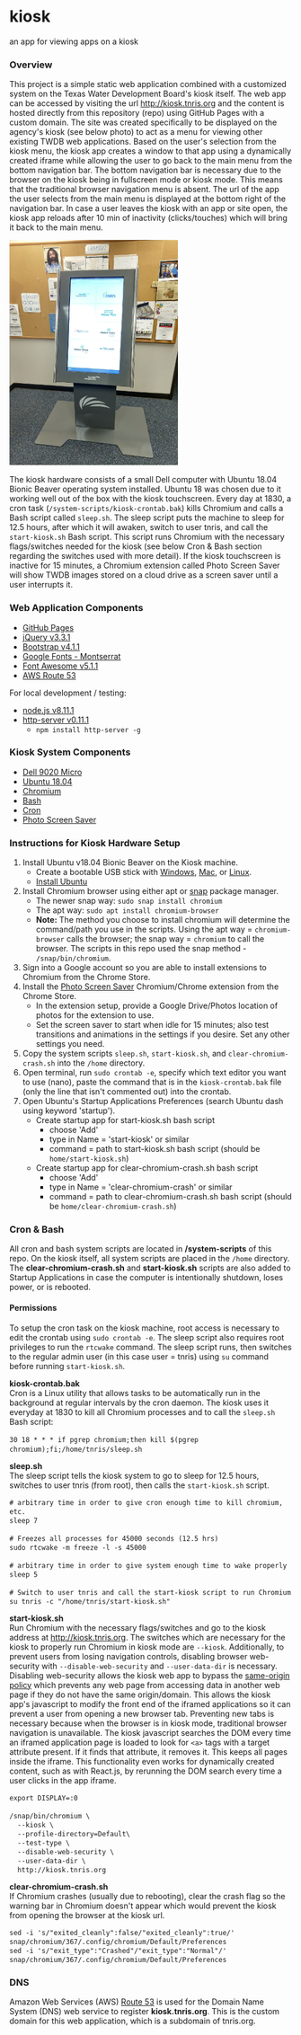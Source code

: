 # **kiosk**
an app for viewing apps on a kiosk

### Overview
This project is a simple static web application combined with a customized system on the Texas Water Development Board's kiosk itself. The web app can be accessed by visiting the url http://kiosk.tnris.org and the content is hosted directly from this repository (repo) using GitHub Pages with a custom domain. The site was created specifically to be displayed on the agency's kiosk (see below photo) to act as a menu for viewing other existing TWDB web applications. Based on the user's selection from the kiosk menu, the kiosk app creates a window to that app using a dynamically created iframe while allowing the user to go back to the main menu from the bottom navigation bar. The bottom navigation bar is necessary due to the browser on the kiosk being in fullscreen mode or kiosk mode. This means that the traditional browser navigation menu is absent. The url of the app the user selects from the main menu is displayed at the bottom right of the navigation bar. In case a user leaves the kiosk with an app or site open, the kiosk app reloads after 10 min of inactivity (clicks/touches) which will bring it back to the main menu.

![twdb kiosk](css/img/kiosk.jpg)

The kiosk hardware consists of a small Dell computer with Ubuntu 18.04 Bionic Beaver operating system installed. Ubuntu 18 was chosen due to it working well out of the box with the kiosk touchscreen. Every day at 1830, a cron task (`/system-scripts/kiosk-crontab.bak`) kills Chromium and calls a Bash script called `sleep.sh`. The sleep script puts the machine to sleep for 12.5 hours, after which it will awaken, switch to user tnris, and call the `start-kiosk.sh` Bash script. This script runs Chromium with the necessary flags/switches needed for the kiosk (see below Cron & Bash section regarding the switches used with more detail). If the kiosk touchscreen is inactive for 15 minutes, a Chromium extension called Photo Screen Saver will show TWDB images stored on a cloud drive as a screen saver until a user interrupts it.

### Web Application Components
* [GitHub Pages](https://pages.github.com/)
* [jQuery v3.3.1](https://jquery.com/)
* [Bootstrap v4.1.1](https://getbootstrap.com/)
* [Google Fonts - Montserrat](https://fonts.google.com/specimen/Montserrat)
* [Font Awesome v5.1.1](https://fontawesome.com/)
* [AWS Route 53](https://aws.amazon.com/route53/)

For local development / testing:
* [node.js v8.11.1](https://nodejs.org/en/blog/release/v8.11.1/)
* [http-server v0.11.1](https://www.npmjs.com/package/http-server)
  - `npm install http-server -g`

### Kiosk System Components
* [Dell 9020 Micro](https://i.dell.com/sites/doccontent/shared-content/data-sheets/en/Documents/optiplex-9020-micro-technical-spec-sheet.pdf)
* [Ubuntu 18.04](http://releases.ubuntu.com/releases/18.04/)
* [Chromium](https://www.chromium.org/Home)
* [Bash](https://www.gnu.org/software/bash/)
* [Cron](https://en.wikipedia.org/wiki/Cron)
* [Photo Screen Saver](https://chrome.google.com/webstore/detail/photo-screen-saver/kohpcmlfdjfdggcjmjhhbcbankgmppgc?hl=en-US)

### Instructions for Kiosk Hardware Setup
1. Install Ubuntu v18.04 Bionic Beaver on the Kiosk machine.
    - Create a bootable USB stick with  [Windows](https://tutorials.ubuntu.com/tutorial/tutorial-create-a-usb-stick-on-windows#0), [Mac](https://tutorials.ubuntu.com/tutorial/tutorial-create-a-usb-stick-on-macos#0), or [Linux](https://tutorials.ubuntu.com/tutorial/tutorial-create-a-usb-stick-on-ubuntu#0).
    - [Install Ubuntu](https://tutorials.ubuntu.com/tutorial/tutorial-install-ubuntu-desktop#0)
2. Install Chromium browser using either apt or [snap](https://tutorials.ubuntu.com/tutorial/basic-snap-usage#0) package manager.
    - The newer snap way: `sudo snap install chromium`
    - The apt way: `sudo apt install chromium-browser`
    - **Note:** The method you choose to install chromium will determine the command/path you use in the scripts. Using the apt way = `chromium-browser` calls the browser; the snap way = `chromium` to call the browser. The scripts in this repo used the snap method - `/snap/bin/chromium`.
3. Sign into a Google account so you are able to install extensions to Chromium from the Chrome Store.
4. Install the [Photo Screen Saver](https://chrome.google.com/webstore/detail/photo-screen-saver/kohpcmlfdjfdggcjmjhhbcbankgmppgc) Chromium/Chrome extension from the Chrome Store.
    - In the extension setup, provide a Google Drive/Photos location of photos for the extension to use.
    - Set the screen saver to start when idle for 15 minutes; also test transitions and animations in the settings if you desire. Set any other settings you need.
5. Copy the system scripts `sleep.sh`, `start-kiosk.sh`, and `clear-chromium-crash.sh` into the `/home` directory.
6. Open terminal, run `sudo crontab -e`, specify which text editor you want to use (nano), paste the command that is in the `kiosk-crontab.bak` file (only the line that isn't commented out) into the crontab.
7. Open Ubuntu's Startup Applications Preferences (search Ubuntu dash using keyword 'startup').
    - Create startup app for start-kiosk.sh bash script
      - choose 'Add'
      - type in Name = 'start-kiosk' or similar
      - command = path to start-kiosk.sh bash script (should be `home/start-kiosk.sh`)
    - Create startup app for clear-chromium-crash.sh bash script
      - choose 'Add'
      - type in Name = 'clear-chromium-crash' or similar
      - command = path to clear-chromium-crash.sh bash script (should be `home/clear-chromium-crash.sh`)

### Cron & Bash
All cron and bash system scripts are located in **/system-scripts** of this repo. On the kiosk itself, all system scripts are placed in the `/home` directory. The **clear-chromium-crash.sh** and **start-kiosk.sh** scripts are also added to Startup Applications in case the computer is intentionally shutdown, loses power, or is rebooted.

#### Permissions
To setup the cron task on the kiosk machine, root access is necessary to edit the crontab using `sudo crontab -e`. The sleep script also requires root privileges to run the `rtcwake` command. The sleep script runs, then switches to the regular admin user (in this case user = tnris) using `su` command before running `start-kiosk.sh`.

**kiosk-crontab.bak** <br>
Cron is a Linux utility that allows tasks to be automatically run in the background at regular intervals by the cron daemon. The kiosk uses it everyday at 1830 to kill all Chromium processes and to call the `sleep.sh` Bash script:

`30 18 * * * if pgrep chromium;then kill $(pgrep chromium);fi;/home/tnris/sleep.sh`

**sleep.sh** <br>
The sleep script tells the kiosk system to go to sleep for 12.5 hours, switches to user tnris (from root), then calls the `start-kiosk.sh` script.
```
# arbitrary time in order to give cron enough time to kill chromium, etc.
sleep 7

# Freezes all processes for 45000 seconds (12.5 hrs)
sudo rtcwake -m freeze -l -s 45000

# arbitrary time in order to give system enough time to wake properly
sleep 5

# Switch to user tnris and call the start-kiosk script to run Chromium
su tnris -c "/home/tnris/start-kiosk.sh"
```
**start-kiosk.sh** <br>
Run Chromium with the necessary flags/switches and go to the kiosk address at http://kiosk.tnris.org. The switches which are necessary for the kiosk to properly run Chromium in kiosk mode are `--kiosk`. Additionally, to prevent users from losing navigation controls, disabling browser web-security with `--disable-web-security` and `--user-data-dir` is necessary. Disabling web-security allows the kiosk web app to bypass the [same-origin policy](https://en.wikipedia.org/wiki/Same-origin_policy) which prevents any web page from accessing data in another web page if they do not have the same origin/domain. This allows the kiosk app's javascript to modify the front end of the iframed applications so it can prevent a user from opening a new browser tab. Preventing new tabs is necessary because when the browser is in kiosk mode, traditional browser navigation is unavailable. The kiosk javascript searches the DOM every time an iframed application page is loaded to look for `<a>` tags with a target attribute present. If it finds that attribute, it removes it. This keeps all pages inside the iframe. This functionality even works for dynamically created content, such as with React.js, by rerunning the DOM search every time a user clicks in the app iframe.
```
export DISPLAY=:0

/snap/bin/chromium \
  --kiosk \
  --profile-directory=Default\
  --test-type \
  --disable-web-security \
  --user-data-dir \
  http://kiosk.tnris.org
```
**clear-chromium-crash.sh** <br>
If Chromium crashes (usually due to rebooting), clear the crash flag so the warning bar in Chromium doesn't appear which would prevent the kiosk from opening the browser at the kiosk url.
```
sed -i 's/"exited_cleanly":false/"exited_cleanly":true/' snap/chromium/367/.config/chromium/Default/Preferences
sed -i 's/"exit_type":"Crashed"/"exit_type":"Normal"/' snap/chromium/367/.config/chromium/Default/Preferences
```
### DNS
Amazon Web Services (AWS) [Route 53](https://aws.amazon.com/documentation/route53/) is used for the Domain Name System (DNS) web service to register **kiosk.tnris.org**. This is the custom domain for this web application, which is a subdomain of tnris.org.
